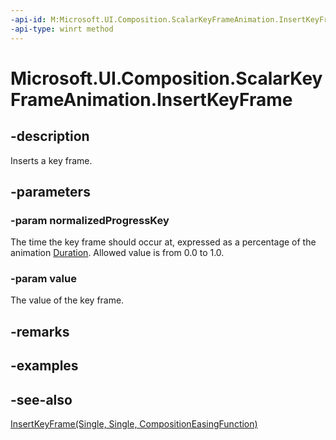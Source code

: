 ```yaml
---
-api-id: M:Microsoft.UI.Composition.ScalarKeyFrameAnimation.InsertKeyFrame(System.Single,System.Single)
-api-type: winrt method
---
```


<!-- Method syntax
public void InsertKeyFrame(System.Single normalizedProgressKey, System.Single value)
-->

# Microsoft.UI.Composition.ScalarKeyFrameAnimation.InsertKeyFrame

## -description
Inserts a key frame.

## -parameters
### -param normalizedProgressKey
The time the key frame should occur at, expressed as a percentage of the animation [Duration](keyframeanimation_duration.md). Allowed value is from 0.0 to 1.0.

### -param value
The value of the key frame.

## -remarks

## -examples

## -see-also
[InsertKeyFrame(Single, Single, CompositionEasingFunction)](scalarkeyframeanimation_insertkeyframe_2029996461.md)
